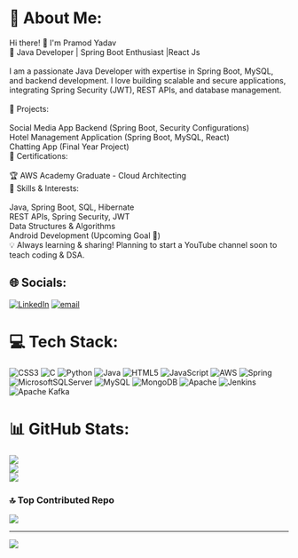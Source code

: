 # 💫 About Me:
Hi there! 👋 I'm Pramod Yadav<br>🚀 Java Developer | Spring Boot Enthusiast |React Js<br><br>I am a passionate Java Developer with expertise in Spring Boot, MySQL, and backend development. I love building scalable and secure applications, integrating Spring Security (JWT), REST APIs, and database management.<br><br>🔹 Projects:<br><br>Social Media App Backend (Spring Boot, Security Configurations)<br>Hotel Management Application (Spring Boot, MySQL, React)<br>Chatting App (Final Year Project)<br>🔹 Certifications:<br><br>🏆 AWS Academy Graduate - Cloud Architecting<br>🔹 Skills & Interests:<br><br>Java, Spring Boot, SQL, Hibernate<br>REST APIs, Spring Security, JWT<br>Data Structures & Algorithms<br>Android Development (Upcoming Goal 🚀)<br>💡 Always learning & sharing! Planning to start a YouTube channel soon to teach coding & DSA.


## 🌐 Socials:
[![LinkedIn](https://img.shields.io/badge/LinkedIn-%230077B5.svg?logo=linkedin&logoColor=white)](https://linkedin.com/in/https://www.linkedin.com/in/pramodyadav49/) [![email](https://img.shields.io/badge/Email-D14836?logo=gmail&logoColor=white)](mailto:py0120205@gmail.com) 

# 💻 Tech Stack:
![CSS3](https://img.shields.io/badge/css3-%231572B6.svg?style=for-the-badge&logo=css3&logoColor=white) ![C](https://img.shields.io/badge/c-%2300599C.svg?style=for-the-badge&logo=c&logoColor=white) ![Python](https://img.shields.io/badge/python-3670A0?style=for-the-badge&logo=python&logoColor=ffdd54) ![Java](https://img.shields.io/badge/java-%23ED8B00.svg?style=for-the-badge&logo=openjdk&logoColor=white) ![HTML5](https://img.shields.io/badge/html5-%23E34F26.svg?style=for-the-badge&logo=html5&logoColor=white) ![JavaScript](https://img.shields.io/badge/javascript-%23323330.svg?style=for-the-badge&logo=javascript&logoColor=%23F7DF1E) ![AWS](https://img.shields.io/badge/AWS-%23FF9900.svg?style=for-the-badge&logo=amazon-aws&logoColor=white) ![Spring](https://img.shields.io/badge/spring-%236DB33F.svg?style=for-the-badge&logo=spring&logoColor=white) ![MicrosoftSQLServer](https://img.shields.io/badge/Microsoft%20SQL%20Server-CC2927?style=for-the-badge&logo=microsoft%20sql%20server&logoColor=white) ![MySQL](https://img.shields.io/badge/mysql-4479A1.svg?style=for-the-badge&logo=mysql&logoColor=white) ![MongoDB](https://img.shields.io/badge/MongoDB-%234ea94b.svg?style=for-the-badge&logo=mongodb&logoColor=white) ![Apache](https://img.shields.io/badge/apache-%23D42029.svg?style=for-the-badge&logo=apache&logoColor=white) ![Jenkins](https://img.shields.io/badge/jenkins-%232C5263.svg?style=for-the-badge&logo=jenkins&logoColor=white) ![Apache Kafka](https://img.shields.io/badge/Apache%20Kafka-000?style=for-the-badge&logo=apachekafka)
# 📊 GitHub Stats:
![](https://github-readme-stats.vercel.app/api?username=PramodYadav49&theme=dark&hide_border=false&include_all_commits=false&count_private=false)<br/>
![](https://github-readme-streak-stats.herokuapp.com/?user=PramodYadav49&theme=dark&hide_border=false)<br/>
![](https://github-readme-stats.vercel.app/api/top-langs/?username=PramodYadav49&theme=dark&hide_border=false&include_all_commits=false&count_private=false&layout=compact)

### 🔝 Top Contributed Repo
![](https://github-contributor-stats.vercel.app/api?username=PramodYadav49&limit=5&theme=dark&combine_all_yearly_contributions=true)

---
[![](https://visitcount.itsvg.in/api?id=PramodYadav49&icon=0&color=0)](https://visitcount.itsvg.in)

<!-- Proudly created with GPRM ( https://gprm.itsvg.in ) -->
